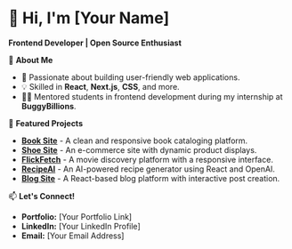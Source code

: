 # 👋 Hi, I'm [Your Name]  
**Frontend Developer | Open Source Enthusiast**  

🚀 **About Me**  
- 🌟 Passionate about building user-friendly web applications.  
- 💡 Skilled in **React**, **Next.js**, **CSS**, and more.  
- 🧑‍🏫 Mentored students in frontend development during my internship at **BuggyBillions**.  

📂 **Featured Projects**  
- [**Book Site**](https:hr-shelfy.web.app) - A clean and responsive book cataloging platform.  
- [**Shoe Site**](hrshoewebsite.vercel.app) - An e-commerce site with dynamic product displays.  
- [**FlickFetch**](hr-flickfetch.web.app) - A movie discovery platform with a responsive interface.  
- [**RecipeAI**](#) - An AI-powered recipe generator using React and OpenAI.  
- [**Blog Site**](hr-blog-red.vercel.app) - A React-based blog platform with interactive post creation.  

📫 **Let's Connect!**  
- **Portfolio:** [Your Portfolio Link]  
- **LinkedIn:** [Your LinkedIn Profile]  
- **Email:** [Your Email Address]  
